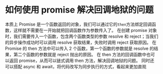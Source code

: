 # 如何使用 promise 解决回调地狱的问题

本质上 Promise 是一个函数返回的对象，我们可以通过它的`then`方法绑定回调函数，这样就不需要在一开始就把回调函数作为参数传入了。
在创建 promise 对象时，我们需要传入一个函数，包含两个函数类型的参数 resolve 和 reject；当我们的异步操作成功时可以调用 resolve 获取结果，失败时调用 reject 获取原因。
在 Promise 的 then 方法中可以传入 2 个函数，第一个函数的参数就是 resolve 的结果，第二个函数的参数就是 reject 抛出的原因。
在 then 方法的回调函数中也可以返回 promise，从而可以链式调用 then 方法，解决回调地狱的问题。
同时还可以搭配 async 和 await，将代码改写为同步执行的方式，看起来更加直观
